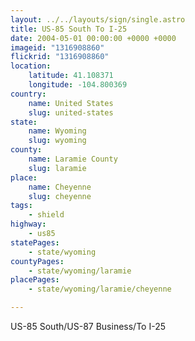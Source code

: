 ```yaml
---
layout: ../../layouts/sign/single.astro
title: US-85 South To I-25
date: 2004-05-01 00:00:00 +0000 +0000
imageid: "1316908860"
flickrid: "1316908860"
location:
    latitude: 41.108371
    longitude: -104.800369
country:
    name: United States
    slug: united-states
state:
    name: Wyoming
    slug: wyoming
county:
    name: Laramie County
    slug: laramie
place:
    name: Cheyenne
    slug: cheyenne
tags:
    - shield
highway:
    - us85
statePages:
    - state/wyoming
countyPages:
    - state/wyoming/laramie
placePages:
    - state/wyoming/laramie/cheyenne

---
```

US-85 South/US-87 Business/To I-25
